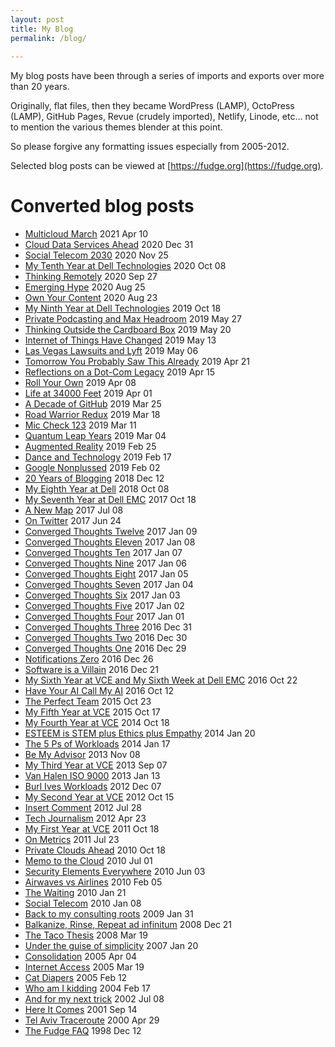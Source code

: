 ```yaml
---
layout: post
title: My Blog
permalink: /blog/
  
---
```


My blog posts have been through a series of imports and exports over more than 20 years.

Originally, flat files, then they became WordPress (LAMP), OctoPress (LAMP), GitHub Pages, Revue (crudely imported), Netlify, Linode, etc... not to mention the various themes blender at this point. 

So please forgive any formatting issues especially from 2005-2012. 

Selected blog posts can be viewed at [https://fudge.org](https://fudge.org).

# Converted blog posts

- [Multicloud March](https://fudge.org/multicloud-march/) 2021 Apr 10
- [Cloud Data Services Ahead](https://fudge.org/cloud-data-services-ahead/) 2020 Dec 31
- [Social Telecom 2030](https://fudge.org/social-telecom-2030/) 2020 Nov 25
- [My Tenth Year at Dell Technologies](https://fudge.org/my-tenth-year-at-dell-technologies/) 2020 Oct 08
- [Thinking Remotely](https://fudge.org/thinking-remotely/) 2020 Sep 27
- [Emerging Hype](https://fudge.org/emerging-hype/) 2020 Aug 25
- [Own Your Content](https://fudge.org/own-your-content/) 2020 Aug 23
- [My Ninth Year at Dell Technologies](https://fudge.org/my-ninth-year-at-vce/) 2019 Oct 18
- [Private Podcasting and Max Headroom](https://fudge.org/private-podcasting-and-max-headroom/) 2019 May 27
- [Thinking Outside the Cardboard Box](https://fudge.org/thinking-outside-the-cardboard-box/) 2019 May 20
- [Internet of Things Have Changed](https://fudge.org/internet-of-things-have-changed/) 2019 May 13
- [Las Vegas Lawsuits and Lyft](https://fudge.org/las-vegas-lawsuits-and-lyft/) 2019 May 06
- [Tomorrow You Probably Saw This Already](https://fudge.org/tomorrow-you-probably-saw-this-already/) 2019 Apr 21
- [Reflections on a Dot-Com Legacy](https://fudge.org/reflections-on-a-dot-com-legacy/) 2019 Apr 15
- [Roll Your Own](https://fudge.org/roll-your-own/) 2019 Apr 08
- [Life at 34000 Feet](https://fudge.org/life-at-34000-feet/) 2019 Apr 01
- [A Decade of GitHub](https://fudge.org/a-decade-of-github/) 2019 Mar 25
- [Road Warrior Redux](https://fudge.org/road-warrior-redux/) 2019 Mar 18
- [Mic Check 123](https://fudge.org/mic-check-123/) 2019 Mar 11
- [Quantum Leap Years](https://fudge.org/quantum-leap-years/) 2019 Mar 04
- [Augmented Reality](https://fudge.org/augmented-reality/) 2019 Feb 25
- [Dance and Technology](https://fudge.org/dance-and-technology/) 2019 Feb 17
- [Google Nonplussed](https://fudge.org/google-nonplussed/) 2019 Feb 02
- [20 Years of Blogging](https://fudge.org/20-years-of-blogging/) 2018 Dec 12
- [My Eighth Year at Dell](https://fudge.org/my-eighth-year-at-vce/) 2018 Oct 08
- [My Seventh Year at Dell EMC](https://fudge.org/my-seventh-year-at-vce/) 2017 Oct 18
- [A New Map](https://fudge.org/a-new-map/) 2017 Jul 08
- [On Twitter](https://fudge.org/on-twitter/) 2017 Jun 24
- [Converged Thoughts Twelve](https://fudge.org/converged-thoughts-twelve/) 2017 Jan 09
- [Converged Thoughts Eleven](https://fudge.org/converged-thoughts-eleven/) 2017 Jan 08
- [Converged Thoughts Ten](https://fudge.org/converged-thoughts-ten/) 2017 Jan 07
- [Converged Thoughts Nine](https://fudge.org/converged-thoughts-nine/) 2017 Jan 06
- [Converged Thoughts Eight](https://fudge.org/converged-thoughts-eight/) 2017 Jan 05
- [Converged Thoughts Seven](https://fudge.org/converged-thoughts-seven/) 2017 Jan 04
- [Converged Thoughts Six](https://fudge.org/converged-thoughts-six/) 2017 Jan 03
- [Converged Thoughts Five](https://fudge.org/converged-thoughts-five/) 2017 Jan 02
- [Converged Thoughts Four](https://fudge.org/converged-thoughts-four/) 2017 Jan 01
- [Converged Thoughts Three](https://fudge.org/converged-thoughts-three/) 2016 Dec 31
- [Converged Thoughts Two](https://fudge.org/converged-thoughts-two/) 2016 Dec 30
- [Converged Thoughts One](https://fudge.org/converged-thoughts-one/) 2016 Dec 29
- [Notifications Zero](https://fudge.org/notifications-zero/) 2016 Dec 26
- [Software is a Villain](https://fudge.org/software-is-a-villian-that-wants-great-abs/) 2016 Dec 21
- [My Sixth Year at VCE and My Sixth Week at Dell EMC](https://fudge.org/my-sixth-year-at-vce/) 2016 Oct 22
- [Have Your AI Call My AI](https://fudge.org/have-your-ai-call-my-ai/) 2016 Oct 12
- [The Perfect Team](https://fudge.org/the-perfect-team/) 2015 Oct 23
- [My Fifth Year at VCE](https://fudge.org/my-fifth-year-at-vce/) 2015 Oct 17
- [My Fourth Year at VCE](https://fudge.org/my-fourth-year-at-vce/) 2014 Oct 18
- [ESTEEM is STEM plus Ethics plus Empathy](https://fudge.org/esteem-stem-ethics-empathy/) 2014 Jan 20
- [The 5 Ps of Workloads](https://fudge.org/the-5-ps-of-workloads/) 2014 Jan 17
- [Be My Advisor](https://fudge.org/be-my-advisor/) 2013 Nov 08
- [My Third Year at VCE](https://fudge.org/my-third-year-at-vce/) 2013 Sep 07
- [Van Halen ISO 9000](https://fudge.org/van-halen-iso-9000/) 2013 Jan 13
- [Burl Ives Workloads](https://fudge.org/burl-ives-workloads/) 2012 Dec 07
- [My Second Year at VCE](https://fudge.org/my-second-year-at-vce/) 2012 Oct 15
- [Insert Comment](https://fudge.org/insert-comment/) 2012 Jul 28
- [Tech Journalism](https://fudge.org/tech-journalism/) 2012 Apr 23
- [My First Year at VCE](https://fudge.org/my-first-year-at-vce/) 2011 Oct 18
- [On Metrics](https://fudge.org/on-metrics/) 2011 Jul 23
- [Private Clouds Ahead](https://fudge.org/private-clouds-ahead/) 2010 Oct 18
- [Memo to the Cloud](https://fudge.org/memo-to-the-cloud/) 2010 Jul 01
- [Security Elements Everywhere](https://fudge.org/security-elements-everywhere/) 2010 Jun 03
- [Airwaves vs Airlines](https://fudge.org/airwaves-vs-airlines/) 2010 Feb 05
- [The Waiting](https://fudge.org/the-waiting/) 2010 Jan 21
- [Social Telecom](https://fudge.org/social-telecom/) 2010 Jan 08
- [Back to my consulting roots](https://fudge.org/back-to-my-consulting-roots/) 2009 Jan 31
- [Balkanize, Rinse, Repeat ad infinitum](https://fudge.org/balkanize-rinse-repeat-ad-infinitum/) 2008 Dec 21
- [The Taco Thesis](https://fudge.org/the-taco-thesis/) 2008 Mar 19
- [Under the guise of simplicity](https://fudge.org/under-the-guise-of-simplicity/) 2007 Jan 20
- [Consolidation](https://fudge.org/consolidation/) 2005 Apr 04
- [Internet Access](https://fudge.org/internet-access/) 2005 Mar 19
- [Cat Diapers](https://fudge.org/cat-diapers/) 2005 Feb 12
- [Who am I kidding](https://fudge.org/who-am-i-kidding/) 2004 Feb 17
- [And for my next trick](https://fudge.org/and-for-my-next-trick/) 2002 Jul 08
- [Here It Comes](https://fudge.org/here-it-comes/) 2001 Sep 14
- [Tel Aviv Traceroute](https://fudge.org/tel-aviv-traceroute/) 2000 Apr 29
- [The Fudge FAQ](https://fudge.org/the-fudge-faq/) 1998 Dec 12
